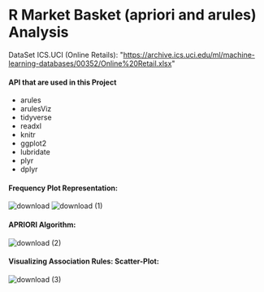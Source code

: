 # R Market Basket (apriori and arules) Analysis

DataSet ICS.UCI (Online Retails): "https://archive.ics.uci.edu/ml/machine-learning-databases/00352/Online%20Retail.xlsx"

#### API that are used in this Project
- arules
- arulesViz
- tidyverse
- readxl
- knitr
- ggplot2
- lubridate
- plyr
- dplyr

#### Frequency Plot Representation: 
![download](https://user-images.githubusercontent.com/74346775/176426385-d6188e72-c8fc-4885-8cb9-227c5e07a2d9.png)
![download (1)](https://user-images.githubusercontent.com/74346775/176426397-c92440c6-c220-4640-80e1-64d83a5313d7.png)

#### APRIORI Algorithm:
![download (2)](https://user-images.githubusercontent.com/74346775/176426529-b44f28b6-6dd9-44d9-8e4b-952da30789ce.png)

#### Visualizing Association Rules: Scatter-Plot:
![download (3)](https://user-images.githubusercontent.com/74346775/176426591-2814d25a-3c4d-40ce-9ac9-411c94d44b6e.png)

